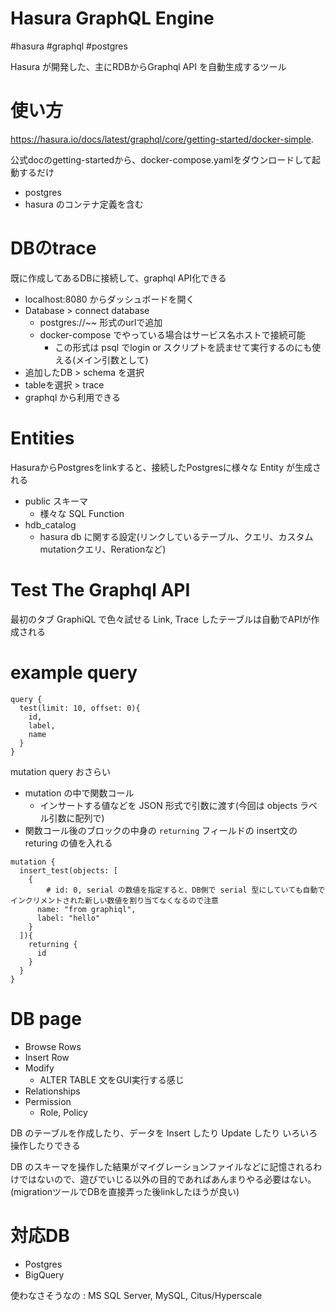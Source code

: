 # Hasura GraphQL Engine

#hasura #graphql #postgres

Hasura が開発した、主にRDBからGraphql API を自動生成するツール

# 使い方

https://hasura.io/docs/latest/graphql/core/getting-started/docker-simple.

公式docのgetting-startedから、docker-compose.yamlをダウンロードして起動するだけ
- postgres
- hasura
のコンテナ定義を含む


# DBのtrace

既に作成してあるDBに接続して、graphql API化できる

- localhost:8080 からダッシュボードを開く
- Database > connect database
  - postgres://~~ 形式のurlで追加
  - docker-compose でやっている場合はサービス名ホストで接続可能
    - この形式は psql でlogin or スクリプトを読ませて実行するのにも使える(メイン引数として)
- 追加したDB > schema を選択
- tableを選択 > trace
- graphql から利用できる

# Entities
HasuraからPostgresをlinkすると、接続したPostgresに様々な Entity が生成される

- public スキーマ
  - 様々な SQL Function
- hdb_catalog
  - hasura db に関する設定(リンクしているテーブル、クエリ、カスタムmutationクエリ、Rerationなど)


# Test The Graphql API
最初のタブ GraphiQL で色々試せる
Link, Trace したテーブルは自動でAPIが作成される

# example query
```
query {
  test(limit: 10, offset: 0){
    id,
    label,
    name
  }
}
```

mutation query おさらい
- mutation の中で関数コール
  - インサートする値などを JSON 形式で引数に渡す(今回は objects ラベル引数に配列で)
- 関数コール後のブロックの中身の `returning` フィールドの insert文の returing の値を入れる
```
mutation {
  insert_test(objects: [
    {
    	# id: 0, serial の数値を指定すると、DB側で serial 型にしていても自動でインクリメントされた新しい数値を割り当てなくなるので注意
      name: "from graphiql",
      label: "hello"
    }
  ]){
    returning {
      id
    }
  }
}
```

# DB page

- Browse Rows
- Insert Row
- Modify
  - ALTER TABLE 文をGUI実行する感じ
- Relationships
- Permission
  - Role, Policy

DB のテーブルを作成したり、データを Insert したり Update したり
いろいろ操作したりできる

DB のスキーマを操作した結果がマイグレーションファイルなどに記憶されるわけではないので、遊びでいじる以外の目的であればあんまりやる必要はない。
(migrationツールでDBを直接弄った後linkしたほうが良い)


# 対応DB
- Postgres
- BigQuery

使わなさそうなの : MS SQL Server, MySQL, Citus/Hyperscale


# 
